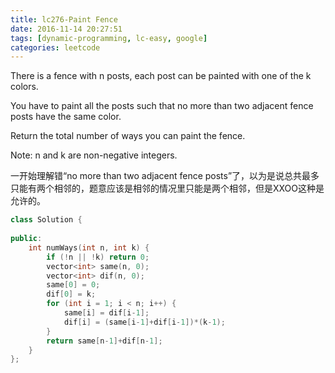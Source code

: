 ```yaml
---
title: lc276-Paint Fence
date: 2016-11-14 20:27:51
tags: [dynamic-programming, lc-easy, google]
categories: leetcode
---
```


There is a fence with n posts, each post can be painted with one of the k colors.

You have to paint all the posts such that no more than two adjacent fence posts have the same color.

Return the total number of ways you can paint the fence.

Note:
n and k are non-negative integers.

一开始理解错“no more than two adjacent fence posts”了，以为是说总共最多只能有两个相邻的，题意应该是相邻的情况里只能是两个相邻，但是XXOO这种是允许的。

```c++
class Solution {
    
public:
    int numWays(int n, int k) {
        if (!n || !k) return 0;
        vector<int> same(n, 0);
        vector<int> dif(n, 0);
        same[0] = 0;
        dif[0] = k;
        for (int i = 1; i < n; i++) {
            same[i] = dif[i-1];
            dif[i] = (same[i-1]+dif[i-1])*(k-1);
        }
        return same[n-1]+dif[n-1];
    }
};

```